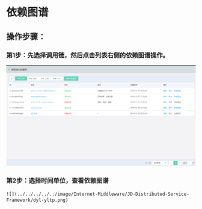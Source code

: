 #  依赖图谱


##  操作步骤：

###  第1步：先选择调用链，然后点击列表右侧的依赖图谱操作。
   ![](../../../../../image/Internet-Middleware/JD-Distributed-Service-Framework/dyl-list.png)
 
###  第2步：选择时间单位，查看依赖图谱
    ![](../../../../../image/Internet-Middleware/JD-Distributed-Service-Framework/dyl-yltp.png)
